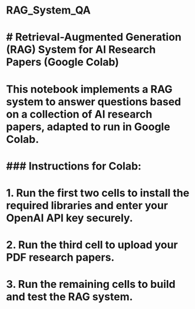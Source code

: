 # RAG_System_QA
# 
# # Retrieval-Augmented Generation (RAG) System for AI Research Papers (Google Colab)
# 
# This notebook implements a RAG system to answer questions based on a collection of AI research papers, adapted to run in Google Colab.
# 
# ### Instructions for Colab:
# 1.  **Run the first two cells** to install the required libraries and enter your OpenAI API key securely.
# 2.  **Run the third cell** to upload your PDF research papers.
# 3.  **Run the remaining cells** to build and test the RAG system.

# 

